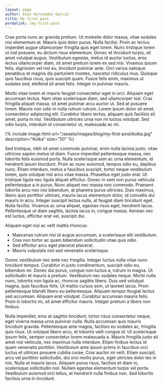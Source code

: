```yaml
---
layout: page
author: Alex Hernandez-Garcia
title: My first post
permalink: /my-first-post
---
```

Cras porta nunc ac gravida pretium. Ut molestie dolor massa, vitae sodales nisi elementum at. Mauris quis dolor purus. Nulla facilisi. Proin ac lectus imperdiet augue ullamcorper fringilla quis eget lorem. Nunc tristique lorem ut nisl posuere, eu dictum risus elementum. Donec et tincidunt turpis, sit amet volutpat augue. Vestibulum egestas, metus id auctor luctus, eros lectus ullamcorper diam, sit amet pretium lorem ex sed nisi. Vivamus ipsum felis, dignissim vel nisl eu, tincidunt pulvinar ante. Orci varius natoque penatibus et magnis dis parturient montes, nascetur ridiculus mus. Quisque quis faucibus risus, quis suscipit quam. Fusce felis enim, maximus ut sodales sed, eleifend sit amet felis. Integer in pulvinar mauris.

Morbi vitae lorem et mauris feugiat consectetur eget in orci. Aliquam eget accumsan lectus. Nam vitae scelerisque diam, sed ullamcorper nisl. Cras fringilla aliquet massa, sit amet pulvinar arcu auctor ut. Sed at posuere lorem. Mauris non odio in nulla rutrum rutrum. Lorem ipsum dolor sit amet, consectetur adipiscing elit. Curabitur libero lectus, aliquam quis facilisis sit amet, porta in nisi. Vestibulum ultricies urna non mi luctus volutpat. Sed odio turpis, interdum id consectetur ut, malesuada ac mi.

{% include image.html url="/assets/images/blog/my-first-post/kolka.jpg" description="Kolka" size="50" %}

Sed tristique, nibh sit amet commodo pulvinar, enim nulla lacinia justo, vitae ultricies sapien metus id diam. Fusce imperdiet pellentesque massa, nec lobortis felis euismod porta. Nulla scelerisque sem ac urna elementum, id hendrerit ipsum tincidunt. Proin ac nunc euismod, tempus odio eu, dapibus nunc. Etiam interdum, metus a faucibus suscipit, tortor neque vestibulum lorem, quis volutpat nisl arcu vitae massa. Phasellus eget justo erat. Ut tristique ligula nec ligula aliquet efficitur. Donec in sem non purus vehicula pellentesque a in purus. Nunc aliquet nec massa non commodo. Praesent lobortis arcu non nisi bibendum, at pharetra purus ultricies. Duis maximus, libero quis porttitor ultrices, mauris lacus elementum dolor, id convallis dui mauris in arcu. Integer suscipit lectus nulla, at feugiat diam tincidunt eget. Nulla facilisi. Vivamus ac urna aliquet, egestas risus eget, hendrerit lacus. Pellentesque ut diam sagittis, lacinia lacus in, congue massa. Aenean nec est luctus, efficitur erat vel, suscipit dui.

Aliquam eget nisi ac velit mattis rhoncus:
- Maecenas rutrum nisi id augue accumsan, a scelerisque elit vestibulum.
- Cras non tortor ac quam bibendum sollicitudin vitae quis odio.
- Sed efficitur arcu eget placerat placerat.
- Mauris vulputate nisl sed venenatis scelerisque.

Donec vestibulum nec ante nec fringilla. Integer luctus nulla vitae nunc tincidunt tempus. Curabitur in justo condimentum, suscipit odio eu, bibendum mi. Donec dui purus, congue non luctus a, rutrum in magna. Ut sollicitudin et mauris a pretium. Vestibulum nec sodales neque. Morbi nulla nunc, lobortis non ligula ac, rhoncus sagittis libero. Duis sed volutpat magna, quis faucibus felis. Ut mattis cursus sem, ut laoreet lacus. Proin pellentesque blandit libero eu pellentesque. Aliquam tempor feugiat lectus sed accumsan. Aliquam erat volutpat. Curabitur accumsan mauris felis. Proin in lobortis mi, sit amet efficitur mauris. Integer pretium a libero non finibus.

Nulla imperdiet, eros at sagittis tincidunt, tortor risus consectetur neque, eget viverra massa urna pulvinar nulla. Nulla accumsan quis mauris tincidunt gravida. Pellentesque ante magna, facilisis eu sodales ac, fringilla quis risus. Ut volutpat libero arcu, et lobortis velit congue id. Ut scelerisque ipsum felis, semper consectetur lorem malesuada a. Mauris fringilla justo sit amet nisl vehicula, nec maximus nulla interdum. Etiam finibus lectus id quam venenatis porttitor. Vestibulum ante ipsum primis in faucibus orci luctus et ultrices posuere cubilia curae; Cras auctor mi velit. Etiam suscipit, arcu vel porttitor sollicitudin, dui orci mollis purus, eget ultricies dolor leo in nisi. Nulla ut mauris lacus. Aliquam purus risus, facilisis et diam in, scelerisque sollicitudin nisl. Nullam egestas elementum turpis vel porta. Vestibulum euismod orci tellus, at hendrerit nulla finibus non. Sed lobortis facilisis urna in tincidunt. 
